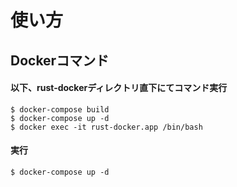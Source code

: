 # 使い方
## Dockerコマンド
#### 以下、rust-dockerディレクトリ直下にてコマンド実行

```$xslt
$ docker-compose build
$ docker-compose up -d
$ docker exec -it rust-docker.app /bin/bash
```

#### 実行

```$xslt
$ docker-compose up -d
```
